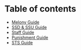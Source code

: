 # Table of contents

* [Melony Guide](README.md)
* [SSD & SSU Guide](<README (1).md>)
* [Staff Guide](staff-guide.md)
* [Punishment Guide](punishment-guide.md)
* [STS Guide](sts-guide.md)
